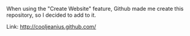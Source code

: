 When using the "Create Website" feature, Github made me create this repository, so I decided to add to it.

Link: http://cooljeanius.github.com/
